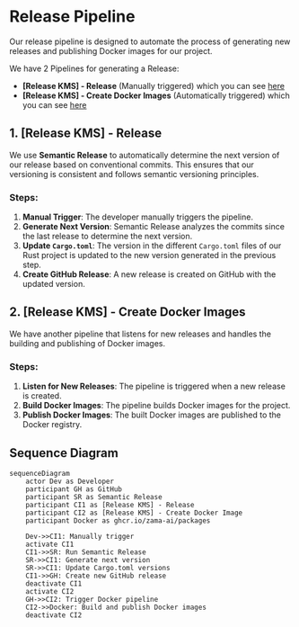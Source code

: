 # Release Pipeline

Our release pipeline is designed to automate the process of generating new releases and publishing Docker images for our project.

We have 2 Pipelines for generating a Release:

- **[Release KMS] - Release** (Manually triggered) which you can see [here](../../.github/workflows/release.yml)
- **[Release KMS] - Create Docker Images** (Automatically triggered) which you can see [here](../../.github/workflows/on-release-images.yml)

## 1. [Release KMS] - Release

We use **Semantic Release** to automatically determine the next version of our release based on conventional commits. This ensures that our versioning is consistent and follows semantic versioning principles.

### Steps:
1. **Manual Trigger**: The developer manually triggers the pipeline.
2. **Generate Next Version**: Semantic Release analyzes the commits since the last release to determine the next version.
3. **Update `Cargo.toml`**: The version in the different `Cargo.toml` files of our Rust project is updated to the new version generated in the previous step.
4. **Create GitHub Release**: A new release is created on GitHub with the updated version.

## 2. [Release KMS] - Create Docker Images

We have another pipeline that listens for new releases and handles the building and publishing of Docker images.

### Steps:
1. **Listen for New Releases**: The pipeline is triggered when a new release is created.
2. **Build Docker Images**: The pipeline builds Docker images for the project.
3. **Publish Docker Images**: The built Docker images are published to the Docker registry.

## Sequence Diagram

```mermaid
sequenceDiagram
    actor Dev as Developer
    participant GH as GitHub
    participant SR as Semantic Release
    participant CI1 as [Release KMS] - Release
    participant CI2 as [Release KMS] - Create Docker Image
    participant Docker as ghcr.io/zama-ai/packages

    Dev->>CI1: Manually trigger
    activate CI1
    CI1->>SR: Run Semantic Release
    SR->>CI1: Generate next version
    SR->>CI1: Update Cargo.toml versions
    CI1->>GH: Create new GitHub release
    deactivate CI1
    activate CI2
    GH->>CI2: Trigger Docker pipeline
    CI2->>Docker: Build and publish Docker images
    deactivate CI2
```

